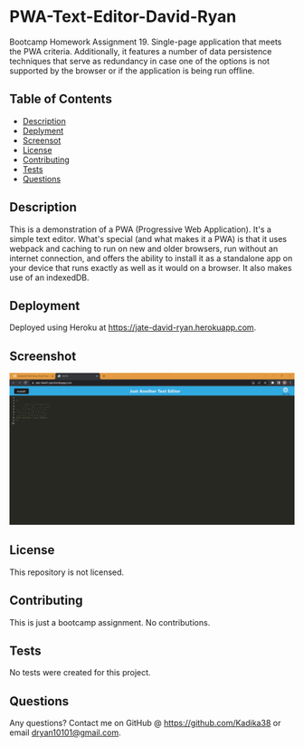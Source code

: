 # PWA-Text-Editor-David-Ryan
Bootcamp Homework Assignment 19.  Single-page application that meets the PWA criteria. Additionally, it features a number of data persistence techniques that serve as redundancy in case one of the options is not supported by the browser or if the application is being run offline.

## Table of Contents
* [Description](#general-description)
* [Deplyment](#deployment)
* [Screensot](#screenshot)
* [License](#license)
* [Contributing](#contributing)
* [Tests](#tests)
* [Questions](#questions)
    
    
## Description
This is a demonstration of a PWA (Progressive Web Application).  It's a simple text editor.  What's special (and what makes it a PWA) is that it uses webpack and caching to run on new and older browsers, run without an internet connection, and offers the ability to install it as a standalone app on your device that runs exactly as well as it would on a browser.  It also makes use of an indexedDB.


## Deployment
Deployed using Heroku at https://jate-david-ryan.herokuapp.com.

## Screenshot
![Screenshot of Website](jateScreenshot.jpg)

## License
This repository is not licensed.


## Contributing
This is just a bootcamp assignment.  No contributions.


## Tests
No tests were created for this project.


## Questions
Any questions?  Contact me on GitHub @ https://github.com/Kadika38 or email dryan10101@gmail.com.